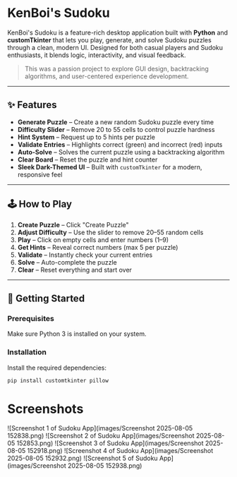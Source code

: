 # KenBoi's Sudoku

KenBoi's Sudoku is a feature-rich desktop application built with **Python** and **customTkinter** that lets you play, generate, and solve Sudoku puzzles through a clean, modern UI. Designed for both casual players and Sudoku enthusiasts, it blends logic, interactivity, and visual feedback.

> This was a passion project to explore GUI design, backtracking algorithms, and user-centered experience development.

---

## ✨ Features

- **Generate Puzzle** – Create a new random Sudoku puzzle every time  
- **Difficulty Slider** – Remove 20 to 55 cells to control puzzle hardness  
- **Hint System** – Request up to 5 hints per puzzle  
- **Validate Entries** – Highlights correct (green) and incorrect (red) inputs  
- **Auto-Solve** – Solves the current puzzle using a backtracking algorithm  
- **Clear Board** – Reset the puzzle and hint counter  
- **Sleek Dark-Themed UI** – Built with `customTkinter` for a modern, responsive feel  

---

## 🕹️ How to Play

1. **Create Puzzle** – Click "Create Puzzle"  
2. **Adjust Difficulty** – Use the slider to remove 20–55 random cells  
3. **Play** – Click on empty cells and enter numbers (1–9)  
4. **Get Hints** – Reveal correct numbers (max 5 per puzzle)  
5. **Validate** – Instantly check your current entries  
6. **Solve** – Auto-complete the puzzle  
7. **Clear** – Reset everything and start over  

---

## 🚀 Getting Started

### Prerequisites
Make sure Python 3 is installed on your system.

### Installation
Install the required dependencies:
```bash
pip install customtkinter pillow
```

# Screenshots
![Screenshot 1 of Sudoku App](images/Screenshot 2025-08-05 152838.png)
![Screenshot 2 of Sudoku App](images/Screenshot 2025-08-05 152853.png)
![Screenshot 3 of Sudoku App](images/Screenshot 2025-08-05 152918.png)
![Screenshot 4 of Sudoku App](images/Screenshot 2025-08-05 152932.png)
![Screenshot 5 of Sudoku App](images/Screenshot 2025-08-05 152938.png)
